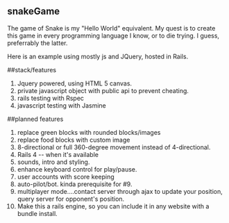 ## snakeGame

The game of Snake is my "Hello World" equivalent.  My quest is to create this game in every programming language I know, or to die trying.  I guess, preferrably the latter.

Here is an example using mostly js and JQuery, hosted in Rails.

##stack/features

1. Jquery powered, using HTML 5 canvas.
2. private javascript object with public api to prevent cheating.
3. rails testing with Rspec
4. javascript testing with Jasmine

##planned features
1. replace green blocks with rounded blocks/images
2. replace food blocks with custom image
3. 8-directional or full 360-degree movement instead of 4-directional.
4. Rails 4 -- when it's available
5. sounds, intro and styling.
6. enhance keyboard control for play/pause.
7. user accounts with score keeping
9. auto-pilot/bot.  kinda prerequisite for #9.
8. multiplayer mode....contact server through ajax to update your position, query server for opponent's position.
9. Make this a rails engine, so you can include it in any website with a bundle install. 


